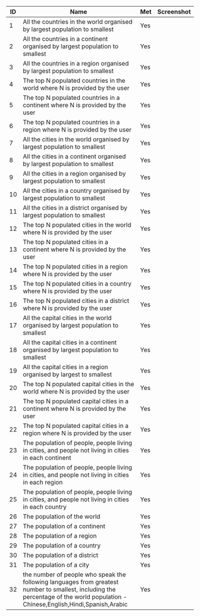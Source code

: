 | ID  | Name                                                                                                                                                                             | Met | Screenshot |
|-----|----------------------------------------------------------------------------------------------------------------------------------------------------------------------------------|-----|------------|
| 1   | All the countries in the world organised by largest population to smallest                                                                                                       | Yes |            |
| 2   | All the countries in a continent organised by largest population to smallest                                                                                                     | Yes |            |
| 3   | All the countries in a region organised by largest population to smallest                                                                                                        | Yes |            |
| 4   | The top N populated countries in the world where N is provided by the user                                                                                                       | Yes |            |
| 5   | The top N populated countries in a continent where N is provided by the user                                                                                                     | Yes |            |
| 6   | The top N populated countries in a region where N is provided by the user                                                                                                        | Yes |            |
| 7   | All the cities in the world organised by largest population to smallest                                                                                                          | Yes |            |
| 8   | All the cities in a continent organised by largest population to smallest                                                                                                        | Yes |            |
| 9   | All the cities in a region organised by largest population to smallest                                                                                                           | Yes |            |
| 10  | All the cities in a country organised by largest population to smallest                                                                                                          | Yes |            |
| 11  | All the cities in a district organised by largest population to smallest                                                                                                         | Yes |            |
| 12  | The top N populated cities in the world where N is provided by the user                                                                                                          | Yes |            |
| 13  | The top N populated cities in a continent where N is provided by the user                                                                                                        | Yes |            |
| 14  | The top N populated cities in a region where N is provided by the user                                                                                                           | Yes |            |
| 15  | The top N populated cities in a country where N is provided by the user                                                                                                          | Yes |            |
| 16  | The top N populated cities in a district where N is provided by the user                                                                                                         | Yes |            |
| 17  | All the capital cities in the world organised by largest population to smallest                                                                                                  | Yes |            |
| 18  | All the capital cities in a continent organised by largest population to smallest                                                                                                | Yes |            |
| 19  | All the capital cities in a region organised by largest to smallest                                                                                                              | Yes |            |
| 20  | The top N populated capital cities in the world where N is provided by the user                                                                                                  | Yes |            |
| 21  | The top N populated capital cities in a continent where N is provided by the user                                                                                                | Yes |            |
| 22  | The top N populated capital cities in a region where N is provided by the user                                                                                                   | Yes |            |
| 23  | The population of people, people living in cities, and people not living in cities in each continent                                                                             | Yes |            |
| 24  | The population of people, people living in cities, and people not living in cities in each region                                                                                | Yes |            |
| 25  | The population of people, people living in cities, and people not living in cities in each country                                                                               | Yes |            |
| 26  | The population of the world                                                                                                                                                      | Yes |            |
| 27  | The population of a continent                                                                                                                                                    | Yes |            |
| 28  | The population of a region                                                                                                                                                       | Yes |            |
| 29  | The population of a country                                                                                                                                                      | Yes |            |
| 30  | The population of a district                                                                                                                                                     | Yes |            |
| 31  | The population of a city                                                                                                                                                         | Yes |            |
| 32  | the number of people who speak the following languages from greatest number to smallest, including the percentage of the world population - Chinese,English,Hindi,Spanish,Arabic | Yes |            |